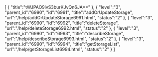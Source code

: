 [
	{
		"title":"tWJPAO9lvS3burKJvQn6JA=="
	},
	{
		"level":"3",
		"parent_id":"6990",
		"id":"6991",
		"title":"addOrUpdateStorage",
		"url":"/help/addOrUpdateStorage6991.html",
		"status":"2"
	},
	{
		"level":"3",
		"parent_id":"6990",
		"id":"6992",
		"title":"deleteStorage",
		"url":"/help/deleteStorage6992.html",
		"status":"2"
	},
	{
		"level":"3",
		"parent_id":"6990",
		"id":"6993",
		"title":"describeStorage",
		"url":"/help/describeStorage6993.html",
		"status":"2"
	},
	{
		"level":"3",
		"parent_id":"6990",
		"id":"6994",
		"title":"getStorageList",
		"url":"/help/getStorageList6994.html",
		"status":"2"
	}
]